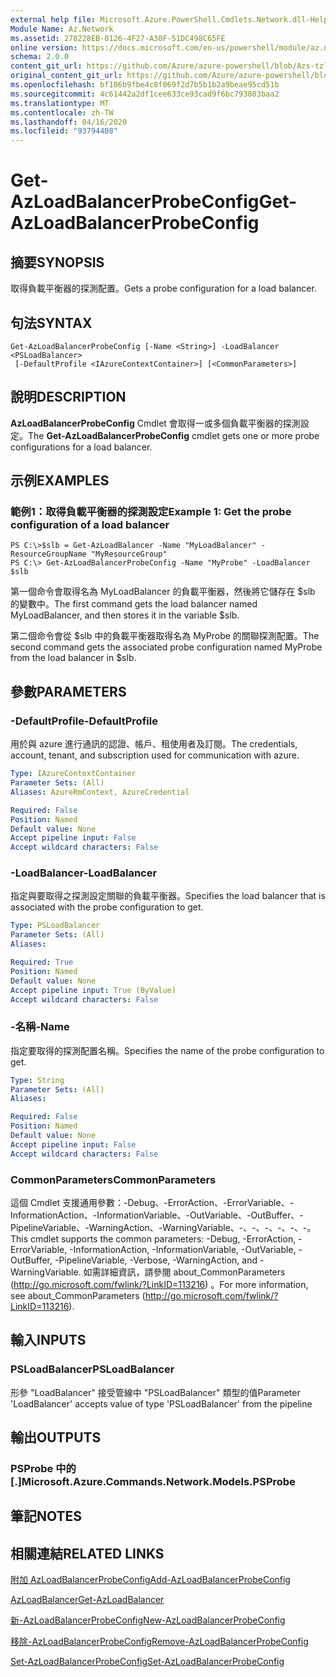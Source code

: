 ```yaml
---
external help file: Microsoft.Azure.PowerShell.Cmdlets.Network.dll-Help.xml
Module Name: Az.Network
ms.assetid: 278228EB-0126-4F27-A30F-51DC498C65FE
online version: https://docs.microsoft.com/en-us/powershell/module/az.network/get-azloadbalancerprobeconfig
schema: 2.0.0
content_git_url: https://github.com/Azure/azure-powershell/blob/Azs-tzl/src/Network/Network/help/Get-AzLoadBalancerProbeConfig.md
original_content_git_url: https://github.com/Azure/azure-powershell/blob/Azs-tzl/src/Network/Network/help/Get-AzLoadBalancerProbeConfig.md
ms.openlocfilehash: bf106b9fbe4c8f069f2d7b5b1b2a9beae95cd51b
ms.sourcegitcommit: 4c61442a2df1cee633ce93cad9f6bc793803baa2
ms.translationtype: MT
ms.contentlocale: zh-TW
ms.lasthandoff: 04/16/2020
ms.locfileid: "93794408"
---
```

# <span data-ttu-id="d9cfa-101">Get-AzLoadBalancerProbeConfig</span><span class="sxs-lookup"><span data-stu-id="d9cfa-101">Get-AzLoadBalancerProbeConfig</span></span>

## <span data-ttu-id="d9cfa-102">摘要</span><span class="sxs-lookup"><span data-stu-id="d9cfa-102">SYNOPSIS</span></span>
<span data-ttu-id="d9cfa-103">取得負載平衡器的探測配置。</span><span class="sxs-lookup"><span data-stu-id="d9cfa-103">Gets a probe configuration for a load balancer.</span></span>

## <span data-ttu-id="d9cfa-104">句法</span><span class="sxs-lookup"><span data-stu-id="d9cfa-104">SYNTAX</span></span>

```
Get-AzLoadBalancerProbeConfig [-Name <String>] -LoadBalancer <PSLoadBalancer>
 [-DefaultProfile <IAzureContextContainer>] [<CommonParameters>]
```

## <span data-ttu-id="d9cfa-105">說明</span><span class="sxs-lookup"><span data-stu-id="d9cfa-105">DESCRIPTION</span></span>
<span data-ttu-id="d9cfa-106">**AzLoadBalancerProbeConfig** Cmdlet 會取得一或多個負載平衡器的探測設定。</span><span class="sxs-lookup"><span data-stu-id="d9cfa-106">The **Get-AzLoadBalancerProbeConfig** cmdlet gets one or more probe configurations for a load balancer.</span></span>

## <span data-ttu-id="d9cfa-107">示例</span><span class="sxs-lookup"><span data-stu-id="d9cfa-107">EXAMPLES</span></span>

### <span data-ttu-id="d9cfa-108">範例1：取得負載平衡器的探測設定</span><span class="sxs-lookup"><span data-stu-id="d9cfa-108">Example 1: Get the probe configuration of a load balancer</span></span>
```
PS C:\>$slb = Get-AzLoadBalancer -Name "MyLoadBalancer" -ResourceGroupName "MyResourceGroup"
PS C:\> Get-AzLoadBalancerProbeConfig -Name "MyProbe" -LoadBalancer $slb
```

<span data-ttu-id="d9cfa-109">第一個命令會取得名為 MyLoadBalancer 的負載平衡器，然後將它儲存在 $slb 的變數中。</span><span class="sxs-lookup"><span data-stu-id="d9cfa-109">The first command gets the load balancer named MyLoadBalancer, and then stores it in the variable $slb.</span></span>

<span data-ttu-id="d9cfa-110">第二個命令會從 $slb 中的負載平衡器取得名為 MyProbe 的關聯探測配置。</span><span class="sxs-lookup"><span data-stu-id="d9cfa-110">The second command gets the associated probe configuration named MyProbe from the load balancer in $slb.</span></span>

## <span data-ttu-id="d9cfa-111">參數</span><span class="sxs-lookup"><span data-stu-id="d9cfa-111">PARAMETERS</span></span>

### <span data-ttu-id="d9cfa-112">-DefaultProfile</span><span class="sxs-lookup"><span data-stu-id="d9cfa-112">-DefaultProfile</span></span>
<span data-ttu-id="d9cfa-113">用於與 azure 進行通訊的認證、帳戶、租使用者及訂閱。</span><span class="sxs-lookup"><span data-stu-id="d9cfa-113">The credentials, account, tenant, and subscription used for communication with azure.</span></span>

```yaml
Type: IAzureContextContainer
Parameter Sets: (All)
Aliases: AzureRmContext, AzureCredential

Required: False
Position: Named
Default value: None
Accept pipeline input: False
Accept wildcard characters: False
```

### <span data-ttu-id="d9cfa-114">-LoadBalancer</span><span class="sxs-lookup"><span data-stu-id="d9cfa-114">-LoadBalancer</span></span>
<span data-ttu-id="d9cfa-115">指定與要取得之探測設定關聯的負載平衡器。</span><span class="sxs-lookup"><span data-stu-id="d9cfa-115">Specifies the load balancer that is associated with the probe configuration to get.</span></span>

```yaml
Type: PSLoadBalancer
Parameter Sets: (All)
Aliases: 

Required: True
Position: Named
Default value: None
Accept pipeline input: True (ByValue)
Accept wildcard characters: False
```

### <span data-ttu-id="d9cfa-116">-名稱</span><span class="sxs-lookup"><span data-stu-id="d9cfa-116">-Name</span></span>
<span data-ttu-id="d9cfa-117">指定要取得的探測配置名稱。</span><span class="sxs-lookup"><span data-stu-id="d9cfa-117">Specifies the name of the probe configuration to get.</span></span>

```yaml
Type: String
Parameter Sets: (All)
Aliases: 

Required: False
Position: Named
Default value: None
Accept pipeline input: False
Accept wildcard characters: False
```

### <span data-ttu-id="d9cfa-118">CommonParameters</span><span class="sxs-lookup"><span data-stu-id="d9cfa-118">CommonParameters</span></span>
<span data-ttu-id="d9cfa-119">這個 Cmdlet 支援通用參數：-Debug、-ErrorAction、-ErrorVariable、-InformationAction、-InformationVariable、-OutVariable、-OutBuffer、-PipelineVariable、-WarningAction、-WarningVariable、-、-、-、-、-、-。</span><span class="sxs-lookup"><span data-stu-id="d9cfa-119">This cmdlet supports the common parameters: -Debug, -ErrorAction, -ErrorVariable, -InformationAction, -InformationVariable, -OutVariable, -OutBuffer, -PipelineVariable, -Verbose, -WarningAction, and -WarningVariable.</span></span> <span data-ttu-id="d9cfa-120">如需詳細資訊，請參閱 about_CommonParameters (http://go.microsoft.com/fwlink/?LinkID=113216) 。</span><span class="sxs-lookup"><span data-stu-id="d9cfa-120">For more information, see about_CommonParameters (http://go.microsoft.com/fwlink/?LinkID=113216).</span></span>

## <span data-ttu-id="d9cfa-121">輸入</span><span class="sxs-lookup"><span data-stu-id="d9cfa-121">INPUTS</span></span>

### <span data-ttu-id="d9cfa-122">PSLoadBalancer</span><span class="sxs-lookup"><span data-stu-id="d9cfa-122">PSLoadBalancer</span></span>
<span data-ttu-id="d9cfa-123">形參 "LoadBalancer" 接受管線中 "PSLoadBalancer" 類型的值</span><span class="sxs-lookup"><span data-stu-id="d9cfa-123">Parameter 'LoadBalancer' accepts value of type 'PSLoadBalancer' from the pipeline</span></span>

## <span data-ttu-id="d9cfa-124">輸出</span><span class="sxs-lookup"><span data-stu-id="d9cfa-124">OUTPUTS</span></span>

### <span data-ttu-id="d9cfa-125">PSProbe 中的 [.]</span><span class="sxs-lookup"><span data-stu-id="d9cfa-125">Microsoft.Azure.Commands.Network.Models.PSProbe</span></span>

## <span data-ttu-id="d9cfa-126">筆記</span><span class="sxs-lookup"><span data-stu-id="d9cfa-126">NOTES</span></span>

## <span data-ttu-id="d9cfa-127">相關連結</span><span class="sxs-lookup"><span data-stu-id="d9cfa-127">RELATED LINKS</span></span>

[<span data-ttu-id="d9cfa-128">附加 AzLoadBalancerProbeConfig</span><span class="sxs-lookup"><span data-stu-id="d9cfa-128">Add-AzLoadBalancerProbeConfig</span></span>](./Add-AzLoadBalancerProbeConfig.md)

[<span data-ttu-id="d9cfa-129">AzLoadBalancer</span><span class="sxs-lookup"><span data-stu-id="d9cfa-129">Get-AzLoadBalancer</span></span>](./Get-AzLoadBalancer.md)

[<span data-ttu-id="d9cfa-130">新-AzLoadBalancerProbeConfig</span><span class="sxs-lookup"><span data-stu-id="d9cfa-130">New-AzLoadBalancerProbeConfig</span></span>](./New-AzLoadBalancerProbeConfig.md)

[<span data-ttu-id="d9cfa-131">移除-AzLoadBalancerProbeConfig</span><span class="sxs-lookup"><span data-stu-id="d9cfa-131">Remove-AzLoadBalancerProbeConfig</span></span>](./Remove-AzLoadBalancerProbeConfig.md)

[<span data-ttu-id="d9cfa-132">Set-AzLoadBalancerProbeConfig</span><span class="sxs-lookup"><span data-stu-id="d9cfa-132">Set-AzLoadBalancerProbeConfig</span></span>](./Set-AzLoadBalancerProbeConfig.md)


